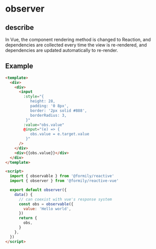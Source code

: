 # observer

## describe

In Vue, the component rendering method is changed to Reaction, and dependencies are collected every time the view is re-rendered, and dependencies are updated automatically to re-render.

## Example

```html
<template>
  <div>
    <div>
      <input
        :style="{
           height: 28,
           padding: '0 8px',
           border: '2px solid #888',
           borderRadius: 3,
         }"
        :value="obs.value"
        @input="(e) => {
           obs.value = e.target.value
         }"
      />
    </div>
    <div>{{obs.value}}</div>
  </div>
</template>

<script>
  import { observable } from '@formily/reactive'
  import { observer } from '@formily/reactive-vue'

  export default observer({
    data() {
      // can coexist with vue's response system
      const obs = observable({
        value: 'Hello world',
      })
      return {
        obs,
      }
    },
  })
</script>
```
